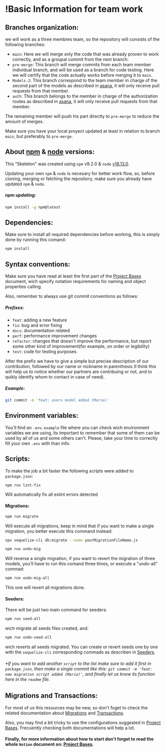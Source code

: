 # !Basic Information for team work

## Branches organization:

we will work as a three membres team, so the repository will consists of the following branches: 

- `main`: Here we will merge only the code that was already proven to work correctly, and as a groupal commit from the next branch:
- `pre-merge`: This branch will merge commits from each team member individual branch, and will be used as a branch for code testing. Here we will certify that the code actually works before merging it to `main`.
- `Models-2`: This branch correspond to the team member in charge of the second part of the models as described in [asana](), it will only receive pull requests from that member. 
- `auth`: This branch belongs to the member in charge of the authorization routes as described in [asana](), it will only receive pull requests from that member.

The remaining member will push his part directly to `pre-merge` to reduce the amount of merges.

Make sure you have your local proyect updated at least in relation to branch `main`, but preferably to `pre-merge`.
   
## About [npm](https://www.npmjs.com/) & [node](https://nodejs.org/en/) versions:

This "Skeleton" was created using `npm` v9.2.0 & `node` [v18.13.0](https://nodejs.org/en/).

Updating your own `npm` & `node` is necesary for better work flow, so, before cloning, merging or fetching the repository, make sure you already have updated `npm` & `node`.

##### npm updating:

```bash
npm install -g npm@latest
```
## Dependencies:

Make sure to install all required dependencies before working, this is simply done by running this comand:

```bash
npm install
```
## Syntax conventions:

Make sure you have read at least the first part of the [Project Bases](https://academlo.notion.site/Base-del-Proyecto-b54473bef71747369accb2c569b94ce6) document, wich specify notation requirements for naming and object properties calling.

Also, remember to always use git commit conventions as follows:

##### Prefixes:

- `feat`: adding a new feature
- `fix`: bug and error fixing
- `docs`: documentation related
- `perf`: performance improvement changes
- `refactor`: changes that doesn't improve the performance, but report some other kind of improvement(for example, on order or legibility)
- `test`: code for testing purposes

After the prefix we have to give a simple but precise description of our contribution, followed by our name or nickname in parenthesis (I think this will help us to notice whether our partners are contribuing or not, and to quikly identify whom to contact in case of need).

##### Example:

```bash
git commit -m 'feat: users model added (Mario)'
```

## Environment variables:

You'll find an `.env.example` file where you can check wich environment variables we are using, its important to remember that some of them can be used by all of us and some others can't. Please, take your time to correctly fill your own `.env` with than info.

## Scripts:

To make the job a bit faster the following scripts were added to `package.json`:


```bash
npm run lint-fix 
```
Will automatically fix all eslint errors detected

#### Migrations:

```bash
npm run migrate
```
Will execute all migrations, keep in mind that if you want to make a single migration, you better execute this command instead: 

```bash
npx sequelize-cli db:migrate --name yourMigrationFileName.js
```

```bash
npm run undo-mig
```
Will reverse a single migration, if you want to revert the migration of three models, you'll have to run this comand three times, or execute a "undo-all" commad: 

```bash
npm run undo-mig-all
```

This one will revert all migrations done.

#### Seeders:

There will be just two main command for seeders:

```bash
npm run seed-all
```

wich migrate all seeds files created, and:

```bash
npm run undo-seed-all
```

wich reverts all seeds migrated. You can create or revert seeds one by one with the `sequelize-cli` corresponding commads as describen in [Seeders](https://academlo.notion.site/Seeders-bfcc2c9fc0ee44a68c6f5f9af6af70b4).

###### *If you want to add another `script` to the list make sure to add it first in `package.json`, then make a single commit like this: `git commit -m 'feat: new migration script added (Mario)'`, and finally let us know its function here in the `readme` file. 

## Migrations and Transactions: 

For most of us this resources may be new, so don't foget to check the related documentation about [Migrations](https://sequelize.org/docs/v6/other-topics/migrations/) and [Transactions](https://sequelize.org/docs/v6/other-topics/transactions/).

Also, you may find a bit tricky to use the configurations suggested in [Project Bases](https://academlo.notion.site/Base-del-Proyecto-b54473bef71747369accb2c569b94ce6). Frecuently checking both documentations will help a lot. 

#### Finally, for more information about how to start don't forget to read the whole `Notion` document on: [Project Bases](https://academlo.notion.site/Base-del-Proyecto-b54473bef71747369accb2c569b94ce6).

